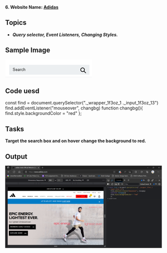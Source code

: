 
**6. Website Name: [Adidas](https://www.adidas.co.in/)**

## Topics 

 - ***Query selector, Event Listeners, Changing Styles.***

## Sample Image 

![Adidas](./assset/download%20(1).png)

## Code uesd

   const find = document.querySelector("._wrapper_1f3oz_1 ._input_1f3oz_13")
  find.addEventListener("mouseover", changbg)
  function changbg(){
  find.style.backgroundColor = "red"
  };

## Tasks 

 **Target the search box and on hover change the background to red.**

## Output 

![Adidas](./assset/Screenshot%202023-02-28%20211204.png)

